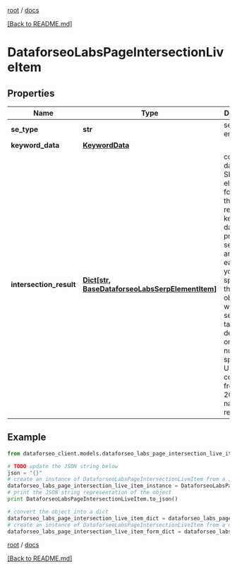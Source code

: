 [root](./../ "root") / [docs](./ "docs")

[[Back to README.md]](./../README.md "[Back to README.md]")

# DataforseoLabsPageIntersectionLiveItem

## Properties

Name | Type | Description | Notes
------------ | ------------- | ------------- | -------------
**se_type** | **str** | search engine type | [optional]
**keyword_data** | [**KeywordData**](KeywordData.md) |  | [optional]
**intersection_result** | [**Dict[str, BaseDataforseoLabsSerpElementItem]**](BaseDataforseoLabsSerpElementItem.md) | contains data on the SERP elements found for the returned keyword data will be provided in separate arrays for each URL you specified in the pages object when setting a task; depending on the number of specified URLs, it can contain from 1 to 20 arrays named respectively | [optional]

## Example

```python
from dataforseo_client.models.dataforseo_labs_page_intersection_live_item import DataforseoLabsPageIntersectionLiveItem

# TODO update the JSON string below
json = "{}"
# create an instance of DataforseoLabsPageIntersectionLiveItem from a JSON string
dataforseo_labs_page_intersection_live_item_instance = DataforseoLabsPageIntersectionLiveItem.from_json(json)
# print the JSON string representation of the object
print DataforseoLabsPageIntersectionLiveItem.to_json()

# convert the object into a dict
dataforseo_labs_page_intersection_live_item_dict = dataforseo_labs_page_intersection_live_item_instance.to_dict()
# create an instance of DataforseoLabsPageIntersectionLiveItem from a dict
dataforseo_labs_page_intersection_live_item_form_dict = dataforseo_labs_page_intersection_live_item.from_dict(dataforseo_labs_page_intersection_live_item_dict)
```

  

[root](./../ "root") / [docs](./ "docs")

[[Back to README.md]](./../README.md "[Back to README.md]")